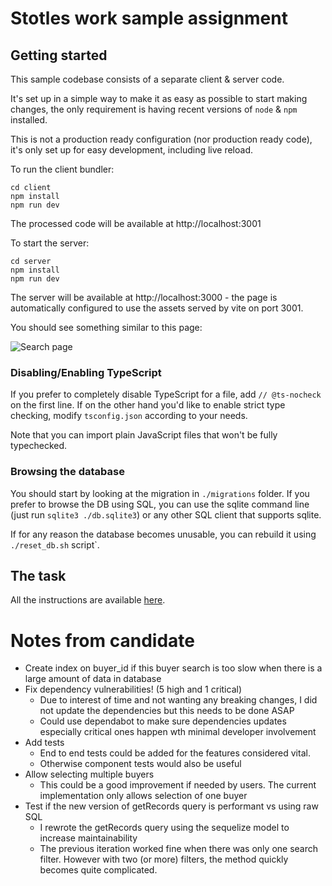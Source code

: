 # Stotles work sample assignment

## Getting started

This sample codebase consists of a separate client & server code.

It's set up in a simple way to make it as easy as possible to start making changes,
the only requirement is having recent versions of `node` & `npm` installed.

This is not a production ready configuration (nor production ready code),
it's only set up for easy development, including live reload.

To run the client bundler:

```
cd client
npm install
npm run dev
```

The processed code will be available at http://localhost:3001

To start the server:

```
cd server
npm install
npm run dev
```

The server will be available at http://localhost:3000 - the page is automatically configured
to use the assets served by vite on port 3001.

You should see something similar to this page:

![Search page](./screenshot.png)

### Disabling/Enabling TypeScript

If you prefer to completely disable TypeScript for a file, add `// @ts-nocheck` on the first line.
If on the other hand you'd like to enable strict type checking, modify `tsconfig.json` according to your needs.

Note that you can import plain JavaScript files that won't be fully typechecked.

### Browsing the database

You should start by looking at the migration in `./migrations` folder.
If you prefer to browse the DB using SQL, you can use the sqlite command line (just run `sqlite3 ./db.sqlite3`)
or any other SQL client that supports sqlite.

If for any reason the database becomes unusable, you can rebuild it using `./reset_db.sh` script`.

## The task

All the instructions are available [here](https://www.notion.so/stotles/Full-stack-software-engineer-work-sample-assignment-ae7c64e08f2a42a097d16cee4bc661fc).


# Notes from candidate
- Create index on buyer_id if this buyer search is too slow when there is a large amount of data in database
- Fix dependency vulnerabilities! (5 high and 1 critical)
    - Due to interest of time and not wanting any breaking changes, I did not update the dependencies but this needs to be done ASAP
    - Could use dependabot to make sure dependencies updates especially critical ones happen wth minimal developer involvement
- Add tests 
    - End to end tests could be added for the features considered vital. 
    - Otherwise component tests would also be useful
- Allow selecting multiple buyers
    - This could be a good improvement if needed by users. The current implementation only allows selection of one buyer
- Test if the new version of getRecords query is performant vs using raw SQL
    - I rewrote the getRecords query using the sequelize model to increase maintainability 
    - The previous iteration worked fine when there was only one search filter. However with two (or more) filters, the method quickly becomes quite complicated. 
